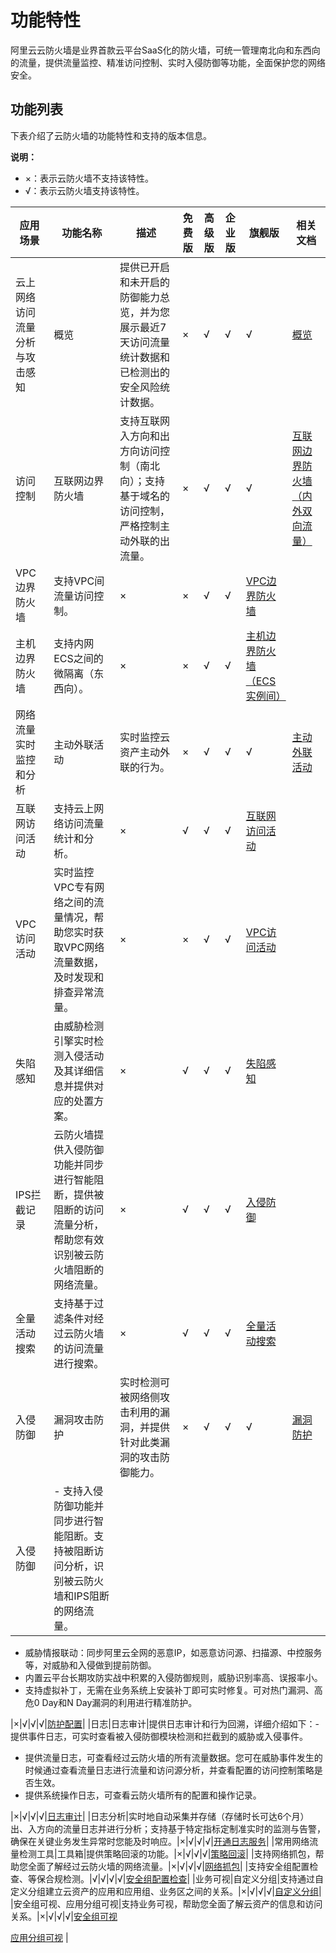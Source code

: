 # 功能特性

阿里云云防火墙是业界首款云平台SaaS化的防火墙，可统一管理南北向和东西向的流量，提供流量监控、精准访问控制、实时入侵防御等功能，全面保护您的网络安全。

## 功能列表

下表介绍了云防火墙的功能特性和支持的版本信息。

**说明：**

-   ×：表示云防火墙不支持该特性。
-   √：表示云防火墙支持该特性。

|应用场景|功能名称|描述|免费版|高级版|企业版|旗舰版|相关文档|
|----|----|--|---|---|---|---|----|
|云上网络访问流量分析与攻击感知|概览|提供已开启和未开启的防御能力总览，并为您展示最近7天访问流量统计数据和已检测出的安全风险统计数据。|×|√|√|√|[概览](/cn.zh-CN/云防火墙控制台概览/概览.md)|
|访问控制|互联网边界防火墙|支持互联网入方向和出方向访问控制（南北向）；支持基于域名的访问控制，严格控制主动外联的出流量。|×|√|√|√|[互联网边界防火墙（内外双向流量）](/cn.zh-CN/访问控制/互联网边界防火墙（内外双向流量）.md)|
|VPC边界防火墙|支持VPC间流量访问控制。|×|×|√|√|[VPC边界防火墙](/cn.zh-CN/访问控制/VPC边界防火墙.md)|
|主机边界防火墙|支持内网ECS之间的微隔离（东西向）。|×|×|√|√|[主机边界防火墙（ECS实例间）](/cn.zh-CN/访问控制/主机边界防火墙（ECS实例间）.md)|
|网络流量实时监控和分析|主动外联活动|实时监控云资产主动外联的行为。|×|√|√|√|[主动外联活动](/cn.zh-CN/网络流量分析/主动外联活动.md)|
|互联网访问活动|支持云上网络访问流量统计和分析。|×|√|√|√|[互联网访问活动](/cn.zh-CN/网络流量分析/互联网访问活动.md)|
|VPC访问活动|实时监控VPC专有网络之间的流量情况，帮助您实时获取VPC网络流量数据，及时发现和排查异常流量。|×|×|√|√|[VPC访问活动](/cn.zh-CN/网络流量分析/VPC访问活动.md)|
|失陷感知|由威胁检测引擎实时检测入侵活动及其详细信息并提供对应的处置方案。|×|√|√|√|[失陷感知](/cn.zh-CN/攻击防护/失陷感知.md)|
|IPS拦截记录|云防火墙提供入侵防御功能并同步进行智能阻断，提供被阻断的访问流量分析，帮助您有效识别被云防火墙阻断的网络流量。|×|√|√|√|[入侵防御](/cn.zh-CN/攻击防护/入侵防御.md)|
|全量活动搜索|支持基于过滤条件对经过云防火墙的访问流量进行搜索。|×|√|√|√|[全量活动搜索](/cn.zh-CN/网络流量分析/全量活动搜索.md)|
|入侵防御|漏洞攻击防护|实时检测可被网络侧攻击利用的漏洞，并提供针对此类漏洞的攻击防御能力。|×|√|√|√|[漏洞防护](/cn.zh-CN/攻击防护/漏洞防护.md)|
|入侵防御|-   支持入侵防御功能并同步进行智能阻断。支持被阻断访问分析，识别被云防火墙和IPS阻断的网络流量。
-   威胁情报联动：同步阿里云全网的恶意IP，如恶意访问源、扫描源、中控服务等，对威胁和入侵做到提前防御。
-   内置云平台长期攻防实战中积累的入侵防御规则，威胁识别率高、误报率小。
-   支持虚拟补丁，无需在业务系统上安装补丁即可实时修复。可对热门漏洞、高危0 Day和N Day漏洞的利用进行精准防护。

|×|√|√|√|[防护配置](/cn.zh-CN/攻击防护/防护配置.md)|
|日志|日志审计|提供日志审计和行为回溯，详细介绍如下：-   提供事件日志，可实时查看被入侵防御模块检测和拦截到的威胁或入侵事件。
-   提供流量日志，可查看经过云防火墙的所有流量数据。您可在威胁事件发生的时候通过查看流量日志进行流量和访问源分析，并查看配置的访问控制策略是否生效。
-   提供系统操作日志，可查看云防火墙所有的配置和操作记录。

|×|√|√|√|[日志审计](/cn.zh-CN/日志/日志审计.md)|
|日志分析|实时地自动采集并存储（存储时长可达6个月）出、入方向的流量日志并进行分析；支持基于特定指标定制准实时的监测与告警，确保在关键业务发生异常时您能及时响应。|×|√|√|√|[开通日志服务](/cn.zh-CN/日志/日志分析/开通日志分析服务.md)|
|常用网络流量检测工具|工具箱|提供策略回滚的功能。|×|√|√|√|[策略回滚](/cn.zh-CN/工具箱/策略回滚.md)|
|支持网络抓包，帮助您全面了解经过云防火墙的网络流量。|×|√|√|√|[网络抓包](/cn.zh-CN/工具箱/网络抓包.md)|
|支持安全组配置检查、等保合规检测。|√|√|√|√|[安全组配置检查](/cn.zh-CN/工具箱/安全组配置检查.md)|
|业务可视|自定义分组|支持通过自定义分组建立云资产的应用和应用组、业务区之间的关系。|×|√|√|√|[自定义分组](/cn.zh-CN/业务可视/自定义分组.md)|
|安全组可视、应用分组可视|支持业务可视，帮助您全面了解云资产的信息和访问关系。|×|√|√|√|[安全组可视](/cn.zh-CN/业务可视/安全组可视.md)

[应用分组可视](/cn.zh-CN/业务可视/应用分组可视.md) |

